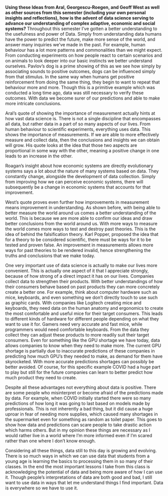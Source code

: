 **Using these Ideas from Aral, Georgescu-Roegen, and Geoff West as well as other sources from this semester (including your own personal insights and reflections),  how is the advent of data science serving to advance our understanding of complex adaptive, economic and social systems?**
Throughout this semester I’ve gotten a better understanding to the usefulness and power of Data. Simply from understanding data humans have the power to predict the future, make more sense of the world, and answer many inquiries we’ve made in the past. For example, human behaviour has a lot more patterns and commonalities than we might expect. From conducting experiments on how people react to certain scenarios and on animals to look deeper into our basic instincts we better understand ourselves. Pavlov’s dog is a prime showing of this as we see how simply by associating sounds to positive outcomes, dogs can be influenced simply from that stimulus. In the same way when humans get positive reinforcement from doing the same thing, they begin to want to repeat that behaviour more and more. Though this is a primitive example which was conducted a long time ago, data was still necessary to verify these outcomes. With data we become surer of our predictions and able to make more intricate conclusions. 

Aral’s quote of showing the importance of measurement actually hints at how vast data science is. There is not a single discipline that encompasses all data, but rather data in a part of so many aspects of our lives. From human behaviour to scientific experiments, everything uses data. This shows the importance of measurements. If we are able to more effectively measure and collect data, then the conclusions and insights we can obtain will grow. His quote looks at the idea that those two aspects are proportional in some way with the other, meaning a positive change in one leads to an increase in the other. 

Roagan’s insight about how economic systems are directly evolutionary systems says a lot about the nature of many systems based on data. They constantly change, alongside the development of data collection. Simply from improving how we can perceive economic systems, there will subsequently be a change in economic systems that accounts for that improvement. 

West’s quote proves even further how improvements in measurement means improvement in understanding. As shown before, with being able to better measure the world around us comes a better understanding of the world. This is because we are more able to confirm our ideas and draw better conclusions from the world around us. With more ways to measure the world comes more ways to test and destroy past theories. This is the idea of behind the falsification theory. Karl Popper, proposed the idea that for a theory to be considered scientific, there must be ways for it to be tested and proven false. An improvement in measurements allows more ways for past theories to be rendered invalid, hence strengthening the truths and conclusions that we make today. 

One very important use of data science is actually to make our lives more convenient. This is actually one aspect of it that I appreciate strongly, because of how strong of a direct impact it has on our lives. Companies collect data to strengthen their products. With better understandings of how their consumers behave based on past products they can more concretely create a better one. For example, think about computer hardware such as mice, keyboards, and even something we don’t directly touch to use such as graphic cards. With companies like Logitech creating mice and keyboards, they need data on the human anatomy and ergonomics to create the most comfortable and useful mice for their target consumers. This leads to different kinds of hardware for different people depending on what they want to use it for. Gamers need very accurate and fast mice, while programmers would need comfortable keyboards. From the data they collect they can adjust these products to more readily suit their target consumers. Even for something like the GPU shortage we have today, data allows companies to know when they need to make more. The current GPU shortage is partially due to inaccurate predictions of these companies in predicting how much GPU’s they needed to make, as demand for them have skyrocketed. With more accurate predictions shortages can possibly be better avoided. Of course, for this specific example COVID had a huge part to play but still for the future companies can learn to better predict how much product they need to create. 

Despite all these advantages not everything about data is positive. There are some people who misinterpret or become afraid of the predictions made by data. For example, when COVID initially started there were so many predictions of how long it was going to last based on models made by professionals. This is not inherently a bad thing, but it did cause a huge uproar in fear of needing more supplies, which caused many shortages in the supermarket even for something as random as toilet paper. This goes to show how data and predictions can scare people to take drastic action which harms others. But in my opinion these things are necessary as I would rather live in a world where I’m more informed even if I’m scared rather than one where I don’t know enough. 

Considering all these things, data still to this day is growing and evolving. There is so much ways in which we can use data that students from a young age is learning the basics to processing them in so many of their classes. In the end the most important lessons I take from this class is acknowledging the potential of data and being more aware of how I can use it. Though people’s interpretations of data are both good and bad, I still want to use data in ways that let me understand things I find important. Data is everywhere so we have to use it. 
